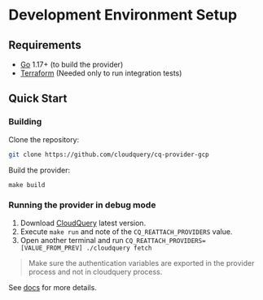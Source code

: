 # Development Environment Setup

## Requirements
 * [Go](https://go.dev/doc/install) 1.17+ (to build the provider)
 * [Terraform](https://www.terraform.io/downloads) (Needed only to run integration tests)

## Quick Start

### Building

Clone the repository:

```bash
git clone https://github.com/cloudquery/cq-provider-gcp
```

Build the provider:

```
make build
```

### Running the provider in debug mode

1. Download [CloudQuery](https://github.com/cloudquery/cloudquery) latest version.
1. Execute `make run` and note of the `CQ_REATTACH_PROVIDERS` value.
1. Open another terminal and run `CQ_REATTACH_PROVIDERS=[VALUE_FROM_PREV] ./cloudquery fetch` 

> Make sure the authentication variables are exported in the provider process and not in cloudquery process.

See [docs](https://docs.cloudquery.io/docs/developers/debugging) for more details.